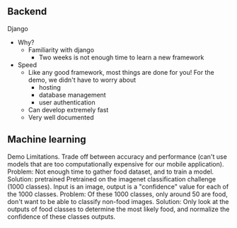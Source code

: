 
## Backend

Django
- Why?
    - Familiarity with django
        - Two weeks is not enough time to learn a new framework  
- Speed
    - Like any good framework, most things are done for you! For the demo, we didn't have to worry about
        - hosting
        - database management
        - user authentication
    - Can develop extremely fast
    - Very well documented


## Machine learning
Demo Limitations.
Trade off between accuracy and performance (can't use models that are too computationally expensive for our mobile application).
Problem: Not enough time to gather food dataset, and to train a model. Solution: pretrained
Pretrained on the imagenet classification challenge (1000 classes). Input is an image, output is a "confidence" value for each of the 1000 classes.
Problem: Of these 1000 classes, only around 50 are food, don't want to be able to classify non-food images. Solution: Only look at the outputs of food classes to determine the most likely food, and normalize the confidence of these classes outputs.

